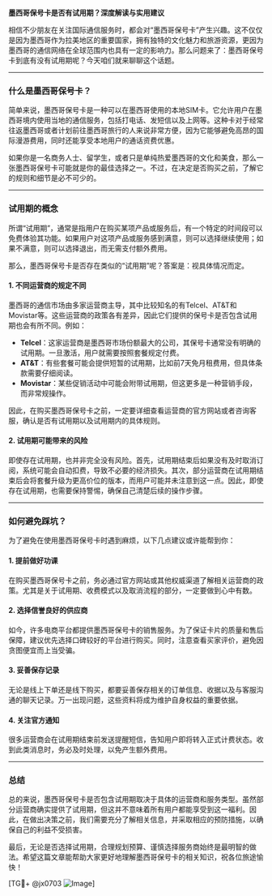 **墨西哥保号卡是否有试用期？深度解读与实用建议**

相信不少朋友在关注国际通信服务时，都会对“墨西哥保号卡”产生兴趣。这不仅仅是因为墨西哥作为拉美地区的重要国家，拥有独特的文化魅力和旅游资源，更因为墨西哥的通信网络在全球范围内也具有一定的影响力。那么问题来了：墨西哥保号卡到底有没有试用期呢？今天咱们就来聊聊这个话题。

---

### **什么是墨西哥保号卡？**
简单来说，墨西哥保号卡是一种可以在墨西哥使用的本地SIM卡。它允许用户在墨西哥境内使用当地的通信服务，包括打电话、发短信以及上网等。这种卡对于经常往返墨西哥或者计划前往墨西哥旅行的人来说非常方便，因为它能够避免高昂的国际漫游费用，同时还能享受本地用户的通话资费优惠。

如果你是一名商务人士、留学生，或者只是单纯热爱墨西哥的文化和美食，那么一张墨西哥保号卡可能就是你的最佳选择之一。不过，在决定是否购买之前，了解它的规则和细节是必不可少的。

---

### **试用期的概念**
所谓“试用期”，通常是指用户在购买某项产品或服务后，有一个特定的时间段可以免费体验其功能。如果用户对这项产品或服务感到满意，则可以选择继续使用；如果不满意，则可以选择退出，而无需支付额外费用。

那么，墨西哥保号卡是否存在类似的“试用期”呢？答案是：视具体情况而定。

#### **1. 不同运营商的规定不同**
墨西哥的通信市场由多家运营商主导，其中比较知名的有Telcel、AT&T和Movistar等。这些运营商的政策各有差异，因此它们提供的保号卡是否包含试用期也会有所不同。例如：
- **Telcel**：这家运营商是墨西哥市场份额最大的公司，其保号卡通常没有明确的试用期。一旦激活，用户就需要按照套餐规定付费。
- **AT&T**：有些套餐可能会提供短暂的试用期，比如前7天免月租费用，但具体条款需要仔细阅读。
- **Movistar**：某些促销活动中可能会附带试用期，但这更多是一种营销手段，而非常规操作。

因此，在购买墨西哥保号卡之前，一定要详细查看运营商的官方网站或者咨询客服，确认是否有试用期以及试用期内的具体规则。

#### **2. 试用期可能带来的风险**
即使存在试用期，也并非完全没有风险。首先，试用期结束后如果没有及时取消订阅，系统可能会自动扣费，导致不必要的经济损失。其次，部分运营商在试用期结束后会将套餐升级为更高价位的版本，而用户可能并未注意到这一点。因此，即使存在试用期，也需要保持警惕，确保自己清楚后续的操作步骤。

---

### **如何避免踩坑？**
为了避免在使用墨西哥保号卡时遇到麻烦，以下几点建议或许能帮到你：

#### **1. 提前做好功课**
在购买墨西哥保号卡之前，务必通过官方网站或其他权威渠道了解相关运营商的政策。尤其是关于试用期、收费模式以及取消流程的部分，一定要做到心中有数。

#### **2. 选择信誉良好的供应商**
如今，许多电商平台都提供墨西哥保号卡的销售服务。为了保证卡片的质量和售后保障，建议优先选择口碑较好的平台进行购买。同时，注意查看买家评价，避免因贪图便宜而上当受骗。

#### **3. 妥善保存记录**
无论是线上下单还是线下购买，都要妥善保存相关的订单信息、收据以及与客服沟通的聊天记录。万一出现问题，这些资料将成为维护自身权益的重要依据。

#### **4. 关注官方通知**
很多运营商会在试用期结束前发送提醒短信，告知用户即将转入正式计费状态。收到此类消息时，务必及时处理，以免产生额外费用。

---

### **总结**
总的来说，墨西哥保号卡是否包含试用期取决于具体的运营商和服务类型。虽然部分运营商确实提供了试用期，但这并不意味着所有用户都能享受到这一福利。因此，在做出决策之前，我们需要充分了解相关信息，并采取相应的预防措施，以确保自己的利益不受损害。

最后，无论是否选择试用期，合理规划预算、谨慎选择服务商始终是最明智的做法。希望这篇文章能帮助大家更好地理解墨西哥保号卡的相关知识，祝各位旅途愉快！

[TG💪+ @jx0703 ![Image](https://github.com/user-attachments/assets/dbca1d08-cadb-493c-b0ec-ad6f7a83f270)]